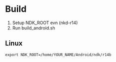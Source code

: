 # Build

1. Setup NDK_ROOT evn (nkd-r14)
2. Run build_android.sh



## Linux

```shell
export NDK_ROOT=/home/YOUR_NAME/Android/ndk/r14b
```


